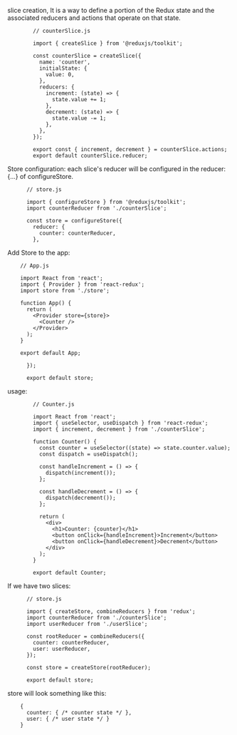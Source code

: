 
slice creation, 
It is a way to define a portion of the Redux state and the associated reducers and actions that operate on that state.

            // counterSlice.js

            import { createSlice } from '@reduxjs/toolkit';

            const counterSlice = createSlice({
              name: 'counter',
              initialState: {
                value: 0,
              },
              reducers: {
                increment: (state) => {
                  state.value += 1;
                },
                decrement: (state) => {
                  state.value -= 1;
                },
              },
            });

            export const { increment, decrement } = counterSlice.actions;
            export default counterSlice.reducer;
            
            

Store configuration:
each slice's reducer will be configured in the reducer:{...} of configureStore.

          // store.js

          import { configureStore } from '@reduxjs/toolkit';
          import counterReducer from './counterSlice';

          const store = configureStore({
            reducer: {
              counter: counterReducer,
            },
            

Add Store to the app:
            
        // App.js

        import React from 'react';
        import { Provider } from 'react-redux';
        import store from './store';

        function App() {
          return (
            <Provider store={store}>
              <Counter />
            </Provider>
          );
        }

        export default App;

          });

          export default store;



usage:

            // Counter.js

            import React from 'react';
            import { useSelector, useDispatch } from 'react-redux';
            import { increment, decrement } from './counterSlice';

            function Counter() {
              const counter = useSelector((state) => state.counter.value);
              const dispatch = useDispatch();

              const handleIncrement = () => {
                dispatch(increment());
              };

              const handleDecrement = () => {
                dispatch(decrement());
              };

              return (
                <div>
                  <h1>Counter: {counter}</h1>
                  <button onClick={handleIncrement}>Increment</button>
                  <button onClick={handleDecrement}>Decrement</button>
                </div>
              );
            }

            export default Counter;



If we have two slices: 

          // store.js

          import { createStore, combineReducers } from 'redux';
          import counterReducer from './counterSlice';
          import userReducer from './userSlice';

          const rootReducer = combineReducers({
            counter: counterReducer,
            user: userReducer,
          });

          const store = createStore(rootReducer);

          export default store;


store will look something like this:


        {
          counter: { /* counter state */ },
          user: { /* user state */ }
        }


